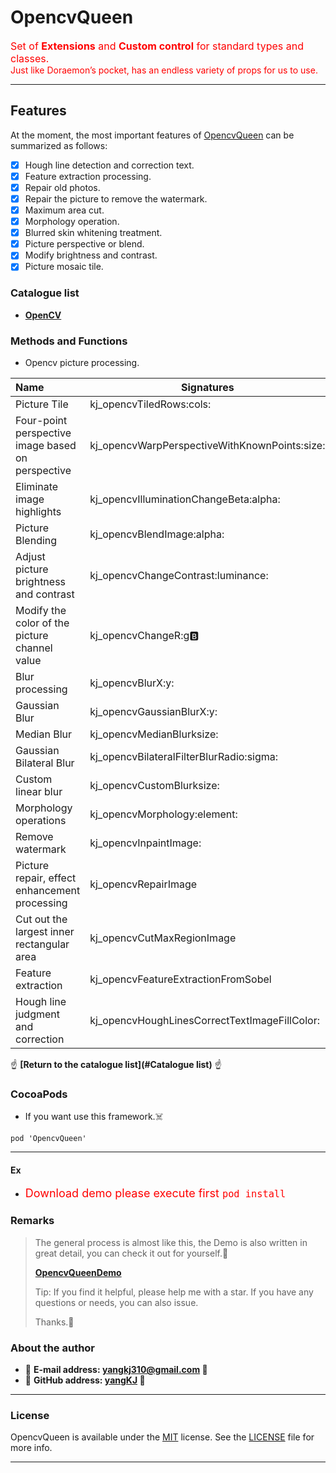 # OpencvQueen

<font color=red size=3>Set of **Extensions** and **Custom control** for standard types and classes.</font>  
<font color=red>Just like Doraemon’s pocket, has an endless variety of props for us to use.</font>

---

## Features
At the moment, the most important features of [OpencvQueen](https://github.com/yangKJ/MetalQueen) can be summarized as follows:

- [x] Hough line detection and correction text.
- [x] Feature extraction processing.
- [x] Repair old photos.
- [x] Repair the picture to remove the watermark.
- [x] Maximum area cut.
- [x] Morphology operation.
- [x] Blurred skin whitening treatment.
- [x] Picture perspective or blend.
- [x] Modify brightness and contrast.
- [x] Picture mosaic tile.

### <a id="Catalogue list"></a>Catalogue list ###
- **[OpenCV](#OpenCV)**

### Methods and Functions
- <a id="OpenCV"></a>Opencv picture processing.

| Name | Signatures | 
| :---- | ---- |
| Picture Tile | kj_opencvTiledRows:cols: |
| Four-point perspective image based on perspective | kj_opencvWarpPerspectiveWithKnownPoints:size: |
| Eliminate image highlights | kj_opencvIlluminationChangeBeta:alpha: |
| Picture Blending | kj_opencvBlendImage:alpha: |
| Adjust picture brightness and contrast | kj_opencvChangeContrast:luminance: |
| Modify the color of the picture channel value | kj_opencvChangeR:g:b: |
| Blur processing | kj_opencvBlurX:y: |
| Gaussian Blur | kj_opencvGaussianBlurX:y: |
| Median Blur | kj_opencvMedianBlurksize: |
| Gaussian Bilateral Blur | kj_opencvBilateralFilterBlurRadio:sigma: |
| Custom linear blur | kj_opencvCustomBlurksize: |
| Morphology operations | kj_opencvMorphology:element: |
| Remove watermark | kj_opencvInpaintImage: |
| Picture repair, effect enhancement processing | kj_opencvRepairImage |
| Cut out the largest inner rectangular area | kj_opencvCutMaxRegionImage |
| Feature extraction | kj_opencvFeatureExtractionFromSobel |
| Hough line judgment and correction | kj_opencvHoughLinesCorrectTextImageFillColor: |

☝ **[Return to the catalogue list](#Catalogue list)** ☝

### CocoaPods
- If you want use this framework.☠️

```
pod 'OpencvQueen'
```

----

#### Ex
* <font color=red size=4>Download demo please execute first `pod install`</font>

### Remarks

> The general process is almost like this, the Demo is also written in great detail, you can check it out for yourself.🎷
>
> [**OpencvQueenDemo**](https://github.com/yangKJ/MetalQueen)
>
> Tip: If you find it helpful, please help me with a star. If you have any questions or needs, you can also issue.
>
> Thanks.🎇

### About the author
- 🎷 **E-mail address: [yangkj310@gmail.com](yangkj310@gmail.com) 🎷**
- 🎸 **GitHub address: [yangKJ](https://github.com/yangKJ) 🎸**

-----

### License
OpencvQueen is available under the [MIT](LICENSE) license. See the [LICENSE](LICENSE) file for more info.

-----
